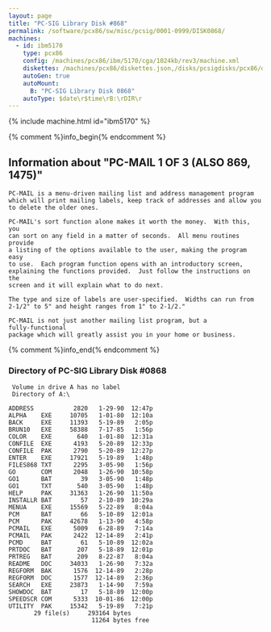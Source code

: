 ```yaml
---
layout: page
title: "PC-SIG Library Disk #868"
permalink: /software/pcx86/sw/misc/pcsig/0001-0999/DISK0868/
machines:
  - id: ibm5170
    type: pcx86
    config: /machines/pcx86/ibm/5170/cga/1024kb/rev3/machine.xml
    diskettes: /machines/pcx86/diskettes.json,/disks/pcsigdisks/pcx86/diskettes.json
    autoGen: true
    autoMount:
      B: "PC-SIG Library Disk 0868"
    autoType: $date\r$time\rB:\rDIR\r
---
```


{% include machine.html id="ibm5170" %}

{% comment %}info_begin{% endcomment %}

## Information about "PC-MAIL 1 OF 3 (ALSO 869, 1475)"

    PC-MAIL is a menu-driven mailing list and address management program
    which will print mailing labels, keep track of addresses and allow you
    to delete the older ones.
    
    PC-MAIL's sort function alone makes it worth the money.  With this, you
    can sort on any field in a matter of seconds.  All menu routines
    provide
    a listing of the options available to the user, making the program easy
    to use.  Each program function opens with an introductory screen,
    explaining the functions provided.  Just follow the instructions on the
    screen and it will explain what to do next.
    
    The type and size of labels are user-specified.  Widths can run from
    2-1/2" to 5" and height ranges from 1" to 2-1/2."
    
    PC-MAIL is not just another mailing list program, but a
    fully-functional
    package which will greatly assist you in your home or business.
{% comment %}info_end{% endcomment %}


### Directory of PC-SIG Library Disk #0868

     Volume in drive A has no label
     Directory of A:\

    ADDRESS           2820   1-29-90  12:47p
    ALPHA    EXE     10705   1-01-80  12:10a
    BACK     EXE     11393   5-19-89   2:05p
    BRUN10   EXE     58388   7-17-85   1:56p
    COLOR    EXE       640   1-01-80  12:31a
    CONFILE  EXE      4193   5-20-89  12:33p
    CONFILE  PAK      2790   5-20-89  12:27p
    ENTER    EXE     17921   5-19-89   1:48p
    FILES868 TXT      2295   3-05-90   1:56p
    GO       COM      2048   1-26-90  10:58p
    GO1      BAT        39   3-05-90   1:48p
    GO1      TXT       540   3-05-90   1:48p
    HELP     PAK     31363   1-26-90  11:50a
    INSTALLR BAT        57   2-10-89  10:29a
    MENUA    EXE     15569   5-22-89   8:04a
    PCM      BAT        66   5-10-89  12:01a
    PCM      PAK     42678   1-13-90   4:58p
    PCMAIL   EXE      5009   6-28-89   7:14a
    PCMAIL   PAK      2422  12-14-89   2:41p
    PCMD     BAT        61   5-10-89  12:02a
    PRTDOC   BAT       207   5-18-89  12:01p
    PRTREG   BAT       209   8-22-87   8:04a
    README   DOC     34033   1-26-90   7:32a
    REGFORM  BAK      1576  12-14-89   2:28p
    REGFORM  DOC      1577  12-14-89   2:36p
    SEARCH   EXE     23873   1-14-90   7:59a
    SHOWDOC  BAT        17   5-18-89  12:00p
    SPEEDSCR COM      5333  10-01-86  12:00p
    UTILITY  PAK     15342   5-19-89   7:21p
           29 file(s)     293164 bytes
                           11264 bytes free
